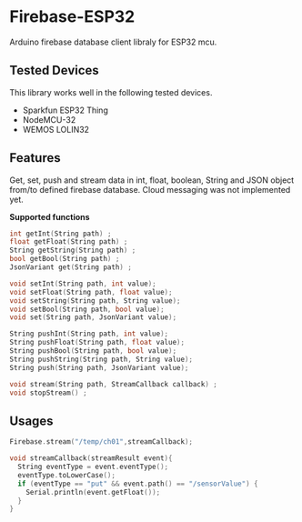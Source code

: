 # Firebase-ESP32
Arduino firebase database client libraly for ESP32 mcu.
## Tested Devices

This library works well in the following tested devices.

 * Sparkfun ESP32 Thing
 * NodeMCU-32
 * WEMOS LOLIN32
 
## Features

Get, set, push and stream data in int, float, boolean, String and JSON object from/to defined firebase database.
Cloud messaging was not implemented yet.

**Supported functions**

```c++
int getInt(String path) ;
float getFloat(String path) ;
String getString(String path) ;
bool getBool(String path) ;
JsonVariant get(String path) ;

void setInt(String path, int value);
void setFloat(String path, float value);
void setString(String path, String value);
void setBool(String path, bool value);
void set(String path, JsonVariant value);

String pushInt(String path, int value);
String pushFloat(String path, float value);
String pushBool(String path, bool value);
String pushString(String path, String value);
String push(String path, JsonVariant value);

void stream(String path, StreamCallback callback) ;
void stopStream() ;

```


## Usages

```c++
Firebase.stream("/temp/ch01",streamCallback);

void streamCallback(streamResult event){
  String eventType = event.eventType();
  eventType.toLowerCase();
  if (eventType == "put" && event.path() == "/sensorValue") {
    Serial.println(event.getFloat());
  }
}
```



